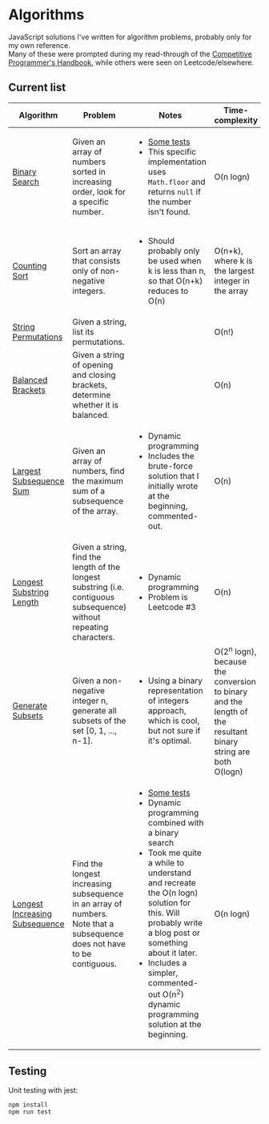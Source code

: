 # Algorithms
JavaScript solutions I've written for algorithm problems, probably only for my own reference.  
Many of these were prompted during my read-through of the [Competitive Programmer's Handbook](https://cses.fi/book/book.pdf), while others were seen on Leetcode/elsewhere.


## Current list
| Algorithm | Problem | Notes | Time-complexity | Space-complexity |
| ----------- | ----------- | ----------- | ----------- | ----------- | 
| [Binary Search](https://github.com/smilevideo/algorithms/blob/master/algorithms/binarySearch.js) | Given an array of numbers sorted in increasing order, look for a specific number. | <ul><li>[Some tests](https://github.com/smilevideo/algorithms/blob/master/tests/binarySearch.test.js)</li><li>This specific implementation uses `Math.floor` and returns `null` if the number isn't found.</li></ul> | O(n logn) | O(1) |
| [Counting Sort](https://github.com/smilevideo/algorithms/blob/master/algorithms/countingSort.js) | Sort an array that consists only of non-negative integers. | <ul><li>Should probably only be used when k is less than n, so that O(n+k) reduces to O(n)</li></ul> | O(n+k), where k is the largest integer in the array | O(n+k) |
| [String Permutations](https://github.com/smilevideo/algorithms/blob/master/algorithms/stringPermutations.js) | Given a string, list its permutations. || O(n!) | O(n!) |
| [Balanced Brackets](https://github.com/smilevideo/algorithms/blob/master/algorithms/balancedBrackets.js) | Given a string of opening and closing brackets, determine whether it is balanced. || O(n) | O(n) |
| [Largest Subsequence Sum](https://github.com/smilevideo/algorithms/blob/master/algorithms/largestSubarraySum.js) | Given an array of numbers, find the maximum sum of a subsequence of the array. | <ul><li>Dynamic programming</li><li>Includes the brute-force solution that I initially wrote at the beginning, commented-out.</li></ul> | O(n) | O(1) | 
| [Longest Substring Length](https://github.com/smilevideo/algorithms/blob/master/algorithms/lengthOfLongestSubstring.js) | Given a string, find the length of the longest substring (i.e. contiguous subsequence) without repeating characters. | <ul><li>Dynamic programming</li><li>Problem is Leetcode #3</li></ul> | O(n) | O(n) |
| [Generate Subsets](https://github.com/smilevideo/algorithms/blob/master/algorithms/generateSubsets.js) | Given a non-negative integer n, generate all subsets of the set \[0, 1, ..., n-1\]. | <ul><li>Using a binary representation of integers approach, which is cool, but not sure if it's optimal.</li></ul> | O(2<sup>n</sup> logn), because the conversion to binary and the length of the resultant binary string are both O(logn) | O(2<sup>n</sup> logn) |
| [Longest Increasing Subsequence](https://github.com/smilevideo/algorithms/blob/master/algorithms/longestIncreasingSubsequence.js) | Find the longest increasing subsequence in an array of numbers. Note that a subsequence does not have to be contiguous. | <ul><li>[Some tests](https://github.com/smilevideo/algorithms/blob/master/tests/LIS.test.js)</li><li>Dynamic programming combined with a binary search</li><li>Took me quite a while to understand and recreate the O(n logn) solution for this. Will probably write a blog post or something about it later.</li><li>Includes a simpler, commented-out O(n<sup>2</sup>) dynamic programming solution at the beginning.</li></ul> | O(n logn) | O(n) |


## Testing
Unit testing with jest:
```
npm install
npm run test
```
